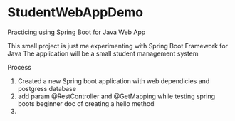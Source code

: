 # StudentWebAppDemo
Practicing using Spring Boot for Java Web App

This small project is just me experimenting with Spring Boot Framework for Java
The application will be a small student management system

Process
1. Created a new Spring boot application with web dependicies and postgress database
2. add param @RestController and @GetMapping while testing spring boots beginner doc of creating a hello method
3. 
